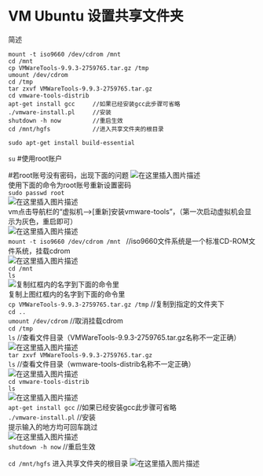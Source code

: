 # VM Ubuntu 设置共享文件夹
简述
```
mount -t iso9660 /dev/cdrom /mnt
cd /mnt
cp VMWareTools-9.9.3-2759765.tar.gz /tmp 
umount /dev/cdrom
cd /tmp
tar zxvf VMWareTools-9.9.3-2759765.tar.gz
cd vmware-tools-distrib
apt-get install gcc     //如果已经安装gcc此步骤可省略
./vmware-install.pl     //安装
shutdown -h now         //重启生效
cd /mnt/hgfs            //进入共享文件夹的根目录
```

`sudo apt-get install build-essential`

`su`  #使用root账户

#若root账号没有密码，出现下面的问题
![在这里插入图片描述](https://img-blog.csdnimg.cn/20190301142422196.png)    
使用下面的命令为root账号重新设置密码  
`sudo passwd root`   
![在这里插入图片描述](https://img-blog.csdnimg.cn/20190301142524550.png)  
vm点击导航栏的“虚拟机-->[重新]安装vmware-tools”，（第一次启动虚拟机会显示为灰色，重启即可）    
![在这里插入图片描述](https://img-blog.csdnimg.cn/20190301143016111.png?x-oss-process=image/watermark,type_ZmFuZ3poZW5naGVpdGk,shadow_10,text_aHR0cHM6Ly9ibG9nLmNzZG4ubmV0L3FxXzI1NTk4NDUz,size_16,color_FFFFFF,t_70)  
`mount -t iso9660 /dev/cdrom /mnt `  //iso9660文件系统是一个标准CD-ROM文件系统，挂载cdrom  
![在这里插入图片描述](https://img-blog.csdnimg.cn/20190301143437996.png)  
`cd /mnt`  
`ls`  
![复制红框内的名字到下面的命令里](https://img-blog.csdnimg.cn/20190301143509771.png)  
复制上图红框内的名字到下面的命令里  
`cp VMWareTools-9.9.3-2759765.tar.gz /tmp`			//复制到指定的文件夹下  
`cd ..`  
`umount /dev/cdrom`   //取消挂载cdrom  
`cd /tmp`  
`ls` //查看文件目录（VMWareTools-9.9.3-2759765.tar.gz名称不一定正确）  
![在这里插入图片描述](https://img-blog.csdnimg.cn/2019030114373211.png)  
`tar zxvf VMWareTools-9.9.3-2759765.tar.gz`  
`ls` //查看文件目录（wmware-tools-distrib名称不一定正确）  
![在这里插入图片描述](https://img-blog.csdnimg.cn/20190301143845233.png)  
`cd vmware-tools-distrib `  
`ls`  
![在这里插入图片描述](https://img-blog.csdnimg.cn/20190301143939290.png)  
`apt-get install gcc` //如果已经安装gcc此步骤可省略  
`./vmware-install.pl` //安装  
提示输入的地方均可回车跳过  
![在这里插入图片描述](https://img-blog.csdnimg.cn/20190301144029478.png)  
`shutdown -h now` //重启生效  

`cd /mnt/hgfs`	进入共享文件夹的根目录
![在这里插入图片描述](https://img-blog.csdnimg.cn/20190301144626550.png)
